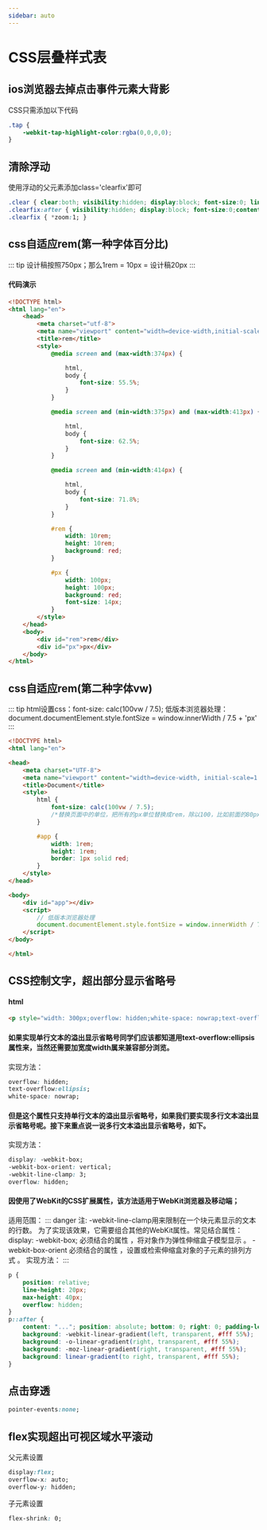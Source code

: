 ```yaml
---
sidebar: auto
---
```

# CSS层叠样式表
## ios浏览器去掉点击事件元素大背影
CSS只需添加以下代码
``` css
.tap {
    -webkit-tap-highlight-color:rgba(0,0,0,0);
}
```


## 清除浮动
使用浮动的父元素添加class='clearfix'即可
``` css
.clear { clear:both; visibility:hidden; display:block; font-size:0; line-height:0; }
.clearfix:after { visibility:hidden; display:block; font-size:0;content:" "; clear:both; height:0; }
.clearfix { *zoom:1; }
```

## css自适应rem(第一种字体百分比)
::: tip
设计稿按照750px；那么1rem = 10px = 设计稿20px
:::
#### 代码演示
``` html
<!DOCTYPE html>
<html lang="en">
	<head>
		<meta charset="utf-8">
		<meta name="viewport" content="width=device-width,initial-scale=1.0">
		<title>rem</title>
		<style>
			@media screen and (max-width:374px) {

				html,
				body {
					font-size: 55.5%;
				}
			}

			@media screen and (min-width:375px) and (max-width:413px) {

				html,
				body {
					font-size: 62.5%;
				}
			}

			@media screen and (min-width:414px) {

				html,
				body {
					font-size: 71.8%;
				}
			}

			#rem {
				width: 10rem;
				height: 10rem;
				background: red;
			}

			#px {
				width: 100px;
				height: 100px;
				background: red;
				font-size: 14px;
			}
		</style>
	</head>
	<body>
		<div id="rem">rem</div>
		<div id="px">px</div>
	</body>
</html>
```
## css自适应rem(第二种字体vw)
::: tip
html设置css：font-size: calc(100vw / 7.5); 低版本浏览器处理：document.documentElement.style.fontSize = window.innerWidth / 7.5 + 'px'
:::
``` html
<!DOCTYPE html>
<html lang="en">

<head>
	<meta charset="UTF-8">
	<meta name="viewport" content="width=device-width, initial-scale=1.0">
	<title>Document</title>
	<style>
		html {
			font-size: calc(100vw / 7.5);
			/*替换页面中的单位，把所有的px单位替换成rem，除以100，比如前面的80px，就是0.8rem*/
		}

		#app {
			width: 1rem;
			height: 1rem;
			border: 1px solid red;
		}
	</style>
</head>

<body>
	<div id="app"></div>
	<script>
		// 低版本浏览器处理
		document.documentElement.style.fontSize = window.innerWidth / 7.5 + 'px'
	</script>
</body>

</html>
```
## CSS控制文字，超出部分显示省略号
#### html
``` html
<p style="width: 300px;overflow: hidden;white-space: nowrap;text-overflow: ellipsis;">
```
#### 如果实现单行文本的溢出显示省略号同学们应该都知道用text-overflow:ellipsis属性来，当然还需要加宽度width属来兼容部分浏览。
实现方法：
``` css
overflow: hidden;
text-overflow:ellipsis;
white-space: nowrap;
```
#### 但是这个属性只支持单行文本的溢出显示省略号，如果我们要实现多行文本溢出显示省略号呢。接下来重点说一说多行文本溢出显示省略号，如下。
实现方法：
``` css
display: -webkit-box;
-webkit-box-orient: vertical;
-webkit-line-clamp: 3;
overflow: hidden;
```
#### 因使用了WebKit的CSS扩展属性，该方法适用于WebKit浏览器及移动端；
适用范围：
::: danger 注:
-webkit-line-clamp用来限制在一个块元素显示的文本的行数。 为了实现该效果，它需要组合其他的WebKit属性。常见结合属性：
display: -webkit-box; 必须结合的属性 ，将对象作为弹性伸缩盒子模型显示 。
-webkit-box-orient 必须结合的属性 ，设置或检索伸缩盒对象的子元素的排列方式 。
实现方法：
:::
``` css
p { 
	position: relative; 
	line-height: 20px; 
	max-height: 40px;
	overflow: hidden; 
}
p::after {
	content: "..."; position: absolute; bottom: 0; right: 0; padding-left: 40px;
	background: -webkit-linear-gradient(left, transparent, #fff 55%);
	background: -o-linear-gradient(right, transparent, #fff 55%);
	background: -moz-linear-gradient(right, transparent, #fff 55%);
	background: linear-gradient(to right, transparent, #fff 55%);
}
```

## 点击穿透
```css
pointer-events:none;
``` 

## flex实现超出可视区域水平滚动
父元素设置
```css
display:flex;
overflow-x: auto;
overflow-y: hidden;
```
子元素设置
```css
flex-shrink: 0;
```